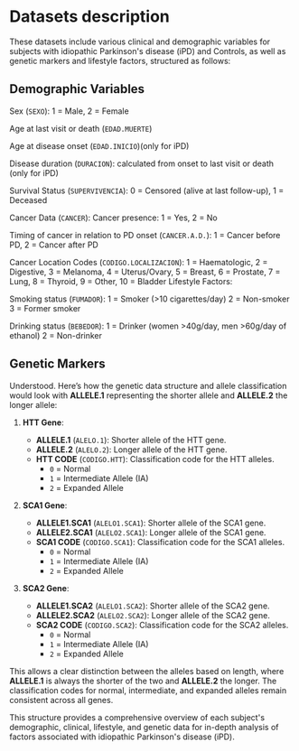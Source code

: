 # Datasets description
These datasets include various clinical and demographic variables for subjects with idiopathic Parkinson's disease (iPD) and Controls, as well as genetic markers and lifestyle factors, structured as follows:

## Demographic Variables

Sex (`SEXO`): 1 = Male, 2 = Female 

Age at last visit or death (`EDAD.MUERTE`)

Age at disease onset (`EDAD.INICIO`)(only for iPD) 

Disease duration (`DURACION`): calculated from onset to last visit or death (only for iPD)

Survival Status (`SUPERVIVENCIA`): 
0 = Censored (alive at last follow-up), 1 = Deceased

Cancer Data (`CANCER`):
Cancer presence: 1 = Yes, 2 = No

Timing of cancer in relation to PD onset (`CANCER.A.D.`): 1 = Cancer before PD, 2 = Cancer after PD

Cancer Location Codes (`CODIGO.LOCALIZACION`):
1 = Haematologic, 2 = Digestive, 3 = Melanoma, 4 = Uterus/Ovary, 5 = Breast, 6 = Prostate, 7 = Lung, 8 = Thyroid, 9 = Other, 10 = Bladder
Lifestyle Factors:

Smoking status (`FUMADOR`):
1 = Smoker (>10 cigarettes/day)
2 = Non-smoker
3 = Former smoker

Drinking status (`BEBEDOR`):
1 = Drinker (women >40g/day, men >60g/day of ethanol)
2 = Non-drinker

## Genetic Markers
Understood. Here’s how the genetic data structure and allele classification would look with **ALLELE.1** representing the shorter allele and **ALLELE.2** the longer allele:

1. **HTT Gene**:
   - **ALLELE.1** (`ALELO.1`): Shorter allele of the HTT gene.
   - **ALLELE.2** (`ALELO.2`): Longer allele of the HTT gene.
   - **HTT CODE** (`CODIGO.HTT`): Classification code for the HTT alleles.
     - `0` = Normal
     - `1` = Intermediate Allele (IA)
     - `2` = Expanded Allele

2. **SCA1 Gene**:
   - **ALLELE1.SCA1** (`ALELO1.SCA1`): Shorter allele of the SCA1 gene.
   - **ALLELE2.SCA1** (`ALELO2.SCA1`): Longer allele of the SCA1 gene.
   - **SCA1 CODE** (`CODIGO.SCA1`): Classification code for the SCA1 alleles.
     - `0` = Normal
     - `1` = Intermediate Allele (IA)
     - `2` = Expanded Allele

3. **SCA2 Gene**:
   - **ALLELE1.SCA2** (`ALELO1.SCA2`): Shorter allele of the SCA2 gene.
   - **ALLELE2.SCA2** (`ALELO2.SCA2`): Longer allele of the SCA2 gene.
   - **SCA2 CODE** (`CODIGO.SCA2`): Classification code for the SCA2 alleles.
     - `0` = Normal
     - `1` = Intermediate Allele (IA)
     - `2` = Expanded Allele

This allows a clear distinction between the alleles based on length, where **ALLELE.1** is always the shorter of the two and **ALLELE.2** the longer. The classification codes for normal, intermediate, and expanded alleles remain consistent across all genes.

This structure provides a comprehensive overview of each subject's demographic, clinical, lifestyle, and genetic data for in-depth analysis of factors associated with idiopathic Parkinson's disease (iPD).
